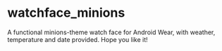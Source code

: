 # watchface_minions
A functional minions-theme watch face for Android Wear, with weather, temperature and date provided. 
Hope you like it!
